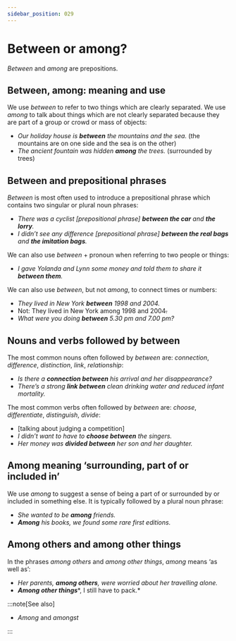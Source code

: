 ```yaml
---
sidebar_position: 029
---
```


# Between or among?

*Between* and *among* are prepositions.

## Between, among: meaning and use

We use *between* to refer to two things which are clearly separated. We use *among* to talk about things which are not clearly separated because they are part of a group or crowd or mass of objects:

- *Our holiday house is **between** the mountains and the sea.* (the mountains are on one side and the sea is on the other)
- *The ancient fountain was hidden **among** the trees.* (surrounded by trees)

## Between and prepositional phrases

*Between* is most often used to introduce a prepositional phrase which contains two singular or plural noun phrases:

- *There was a cyclist \[prepositional phrase\] **between the car** and **the lorry**.*
- *I didn’t see any difference \[prepositional phrase\] **between the real bags** and **the imitation bags**.*

We can also use *between* + pronoun when referring to two people or things:

- *I gave Yolanda and Lynn some money and told them to share it **between them**.*

We can also use *between*, but not *among*, to connect times or numbers:

- *They lived in New York **between** 1998 and 2004.*
- Not: They lived in New York among 1998 and 2004~~.~~
- *What were you doing **between** 5.30 pm and 7.00 pm?*

## Nouns and verbs followed by between

The most common nouns often followed by *between* are: *connection*, *difference*, *distinction*, *link*, *relationship*:

- *Is there a **connection between** his arrival and her disappearance?*
- *There’s a strong **link between** clean drinking water and reduced infant mortality.*

The most common verbs often followed by *between* are: *choose*, *differentiate*, *distinguish*, *divide*:

- \[talking about judging a competition\]
- *I didn’t want to have to **choose between** the singers.*
- *Her money was **divided between** her son and her daughter.*

## Among meaning ‘surrounding, part of or included in’

We use *among* to suggest a sense of being a part of or surrounded by or included in something else. It is typically followed by a plural noun phrase:

- *She wanted to be **among** friends.*
- ***Among*** *his books, we found some rare first editions.*

## Among others and among other things

In the phrases *among others* and *among other things*, *among* means ‘as well as’:

- *Her parents, **among others**, were worried about her travelling alone.*
- ***Among other things****, I still have to pack.*

:::note[See also]

- *Among* and *amongst*

:::
